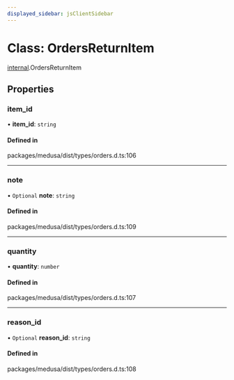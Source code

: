 ```yaml
---
displayed_sidebar: jsClientSidebar
---
```


# Class: OrdersReturnItem

[internal](../modules/internal-8.md).OrdersReturnItem

## Properties

### item\_id

• **item\_id**: `string`

#### Defined in

packages/medusa/dist/types/orders.d.ts:106

___

### note

• `Optional` **note**: `string`

#### Defined in

packages/medusa/dist/types/orders.d.ts:109

___

### quantity

• **quantity**: `number`

#### Defined in

packages/medusa/dist/types/orders.d.ts:107

___

### reason\_id

• `Optional` **reason\_id**: `string`

#### Defined in

packages/medusa/dist/types/orders.d.ts:108
